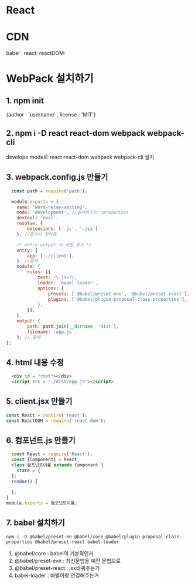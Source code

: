 
# React

# CDN
babel : <script src="https://unpkg.com/babel-standalone@6/babel.min.js"></script>
react: <script crossorigin src="https://unpkg.com/react@16/umd/react.development.js"></script>
reactDOM: <script crossorigin src="https://unpkg.com/react-dom@16/umd/react-dom.development.js"></script>

# WebPack 설치하기
## 1. npm init
{author : 'username' , license : 'MIT'}
## 2. npm i -D react react-dom webpack webpack-cli
develope mode로 react react-dom webpack webpack-cli 설치
## 3. webpack.config.js 만들기
```js
  const path = require('path');

  module.exports = {
    name: 'word-relay-setting',
    mode: 'development', //실서비스는: production
    devtool: 'eval',
    resolve: {
        extensions: ['.js', '.jsx']
    }, //알아서 찾아줌

    /* entry output 이 제일 중요 */
    entry: {
        app: ['./client'],
    }, //입력
    module: {
        rules: [{
            test: /\.jsx?/,
            loader: 'babel-loader',
            options: {
                presets: ['@babel/preset-env', '@babel/preset-react'],
                plugins: ['@babel/plugin-proposal-class-properties'],
            },
        }],
    },
    output: {
        path: path.join(__dirname, 'dist'),
        filename: 'app.js',
    }, // 출력
};
```
## 4. html 내용 수정
```html
  <div id = "root"></div>
  <script src = "./dist/app.js"></script>
```
## 5. client.jsx 만들기
``` jsx
const React = require('react');
const ReactDOM = require('react-dom');
```
## 6. 컴포넌트.js 만들기
```js
  const React = require('React');
  const {Component} = React;
  class 컴포넌트이름 extends Component {
    state = {
  };
  render() {
  
  };
}
module.exports = 컴포넌트이름;
```
## 7. babel 설치하기
```npm
npm i -D @babel/preset-en @babel/core @babel/plugin-proposal-class-properties @babel/preset-react babel-loader
```
  1. @babel/core : babel의 기본적인거
  2. @babel/preset-evn : 최신문법을 예전 문법으로
  4. @babel/preset-react : jsx바꿔주는거
  3. babel-loader : 바벨이랑 연결해주는거


